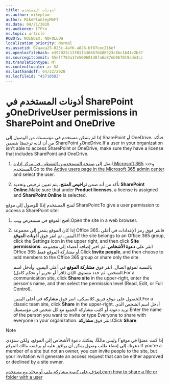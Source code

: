 ```yaml
---
title: أذونات المستخدم
ms.author: mikeplum
author: MikePlumleyMSFT
ms.date: 04/21/2020
ms.audience: ITPro
ms.topic: article
ROBOTS: NOINDEX, NOFOLLOW
localization_priority: Normal
ms.assetid: 67aaea23-025c-4af6-a826-bf97cec216ef
ms.openlocfilehash: e397923c13f01f436667d488523c8bc1641c2b37
ms.sourcegitcommit: 55eff703a17e500681d8fa6a87eb067019ade3cc
ms.translationtype: MT
ms.contentlocale: ar-SA
ms.lasthandoff: 04/22/2020
ms.locfileid: "43710502"
---
```

# <a name="user-permissions-in-sharepoint-and-onedrive"></a><span data-ttu-id="58aad-102">أذونات المستخدم في SharePoint وOneDrive</span><span class="sxs-lookup"><span data-stu-id="58aad-102">User permissions in SharePoint and OneDrive</span></span>

<span data-ttu-id="58aad-103">إذا لم يتمكن مستخدم في مؤسستك من الوصول إلى SharePoint أو OneDrive، فتأكد من أن لديه ترخيصًا يتضمن SharePoint وOneDrive.</span><span class="sxs-lookup"><span data-stu-id="58aad-103">If a user in your organization isn't able to access SharePoint or OneDrive, make sure they have a license that includes SharePoint and OneDrive.</span></span> 
  
1. <span data-ttu-id="58aad-104">انتقل إلى [صفحة المستخدمين النشطين في مركز إدارة Microsoft 365](https://portal.office.com/adminportal/home#/users) وحدد المستخدم.</span><span class="sxs-lookup"><span data-stu-id="58aad-104">Go to the [Active users page in the Microsoft 365 admin center](https://portal.office.com/adminportal/home#/users) and select the user.</span></span> 
    
2. <span data-ttu-id="58aad-105">تأكد من أنه ضمن **تراخيص المنتج،** يتم تعيين ترخيص وتحديد **SharePoint Online.**</span><span class="sxs-lookup"><span data-stu-id="58aad-105">Make sure that under **Product licenses**, a license is assigned and **SharePoint Online** is selected.</span></span> 
    
 <span data-ttu-id="58aad-106">لمنح المستخدم إذنًا للوصول إلى موقع SharePoint:</span><span class="sxs-lookup"><span data-stu-id="58aad-106">To give a user permission to access a SharePoint site:</span></span> 
  
1. <span data-ttu-id="58aad-107">افتح الموقع في مستعرض ويب.</span><span class="sxs-lookup"><span data-stu-id="58aad-107">Open the site in a web browser.</span></span>
    
2. <span data-ttu-id="58aad-108">إذا كان الموقع ينتمي إلى مجموعة Office 365، فانقر فوق رمز الإعدادات في أعلى اليمين، ثم انقر فوق **أذونات الموقع**.</span><span class="sxs-lookup"><span data-stu-id="58aad-108">If the site belongs to an Office 365 group, click the Settings icon in the upper right, and then click **Site permissions**.</span></span> <span data-ttu-id="58aad-109">انقر على **دعوة الأشخاص**، ثم اختر إضافة أعضاء إلى مجموعة Office 365 أو مشاركة الموقع فقط.</span><span class="sxs-lookup"><span data-stu-id="58aad-109">Click **Invite people**, and then choose to add members to the Office 365 group or share only the site.</span></span> 
    
    <span data-ttu-id="58aad-110">بالنسبة لموقع اتصال، انقر فوق **مشاركة الموقع** في أعلى اليمين، وأدخل اسم الشخص، ثم حدد مستوى الإذن (اقرأ أو تحرير أو تحكم كامل).</span><span class="sxs-lookup"><span data-stu-id="58aad-110">For a communication site, click **Share site** in the upper-right, enter the person's name, and then select the permission level (Read, Edit, or Full Control).</span></span> 
    
    <span data-ttu-id="58aad-111">للحصول على موقع فريق كلاسيكي، انقر فوق **مشاركة** في أعلى اليمين.</span><span class="sxs-lookup"><span data-stu-id="58aad-111">For a classic team site, click **Share** in the upper-right.</span></span> <span data-ttu-id="58aad-112">أدخل اسم الشخص الذي تريد دعوته أو اكتب مشاركة الجميع مع كل شخص في مؤسستك.</span><span class="sxs-lookup"><span data-stu-id="58aad-112">Enter the name of the person you want to invite or type Everyone to share with everyone in your organization.</span></span> <span data-ttu-id="58aad-113">انقر فوق **مشاركة**.</span><span class="sxs-lookup"><span data-stu-id="58aad-113">Click **Share**.</span></span>
    
> [!NOTE]
> <span data-ttu-id="58aad-114">إذا كنت عضوًا في موقع ًا وليس مالكًا، يمكنك دعوة الأشخاص إلى الموقع، ولكن ستؤدي دعوتك إلى إنشاء طلب وصول يمكن أن يوافق عليه أو يرفضه مالك الموقع.</span><span class="sxs-lookup"><span data-stu-id="58aad-114">If you're a member of a site but not an owner, you can invite people to the site, but your invitation will generate an access request that can be either approved or declined by a site owner.</span></span> 
  
[<span data-ttu-id="58aad-115">تعرّف على كيفية مشاركة ملف أو مجلد مع مستخدم</span><span class="sxs-lookup"><span data-stu-id="58aad-115">Learn how to share a file or folder with a user</span></span>](https://go.microsoft.com/fwlink/?linkid=533408)
  

